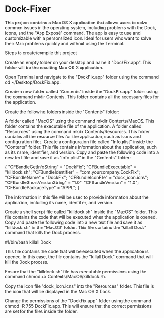 # Dock-Fixer
This project contains a Mac OS X application that allows users to solve common issues in the operating system, including problems with the Dock, icons, and the "App Exposé" command. The app is easy to use and customizable with a personalized icon. Ideal for users who want to solve their Mac problems quickly and without using the Terminal.

Steps to create/compile this project

Create an empty folder on your desktop and name it "DockFix.app". This folder will be the resulting Mac OS X application.

Open Terminal and navigate to the "DockFix.app" folder using the command cd ~/Desktop/DockFix.app.

Create a new folder called "Contents" inside the "DockFix.app" folder using the command mkdir Contents. This folder contains all the necessary files for the application.

Create the following folders inside the "Contents" folder:

A folder called "MacOS" using the command mkdir Contents/MacOS. This folder contains the executable file of the application.
A folder called "Resources" using the command mkdir Contents/Resources. This folder contains all the resource files for the application, such as icons and configuration files.
Create a configuration file called "Info.plist" inside the "Contents" folder. This file contains information about the application, such as its name, identifier, and version. Copy and paste the following code into a new text file and save it as "Info.plist" in the "Contents" folder:

{
    "CFBundleGetInfoString" = "DockFix";
    "CFBundleExecutable" = "killdock.sh";
    "CFBundleIdentifier" = "com.yourcompany.DockFix";
    "CFBundleName" = "DockFix";
    "CFBundleIconFile" = "dock_icon.icns";
    "CFBundleShortVersionString" = "1.0";
    "CFBundleVersion" = "1.0";
    "CFBundlePackageType" = "APPL";
}

The information in this file will be used to provide information about the application, including its name, identifier, and version.

Create a shell script file called "killdock.sh" inside the "MacOS" folder. This file contains the code that will be executed when the application is opened. Copy and paste the following code into a new text file and save it as "killdock.sh" in the "MacOS" folder. This file contains the "killall Dock" command that kills the Dock process.

#!/bin/bash
killall Dock

This file contains the code that will be executed when the application is opened. In this case, the file contains the "killall Dock" command that will kill the Dock process.

Ensure that the "killdock.sh" file has executable permissions using the command chmod +x Contents/MacOS/killdock.sh.

Copy the icon file "dock_icon.icns" into the "Resources" folder. This file is the icon that will be displayed in the Mac OS X Dock.

Change the permissions of the "DockFix.app" folder using the command chmod -R 755 DockFix.app. This will ensure that the correct permissions are set for the files inside the folder.
